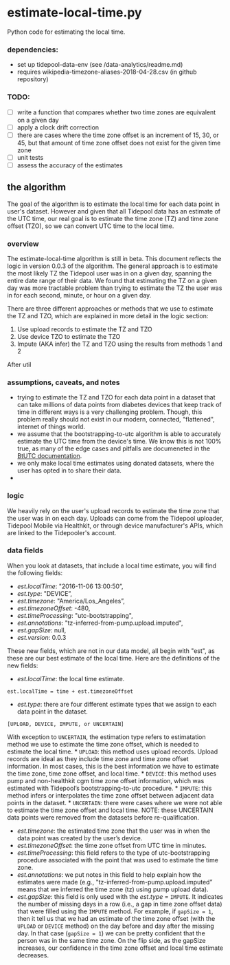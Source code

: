 # estimate-local-time.py
Python code for estimating the local time.


### dependencies:
* set up tidepool-data-env (see /data-analytics/readme.md)
* requires wikipedia-timezone-aliases-2018-04-28.csv (in github repository)

### TODO:
- [ ] write a function that compares whether two time zones are
equivalent on a given day
- [ ] apply a clock drift correction
- [ ] there are cases where the time zone offset is an increment of 15, 30, or 
45, but that amount of time zone offset does not exist for the given time zone
- [ ] unit tests
- [ ] assess the accuracy of the estimates

## the algorithm
The goal of the algorithm is to estimate the local time for each data point in
user's dataset. However and given that all Tidepool data has an estimate of the UTC
time, our real goal is to estimate the time zone (TZ) and time zone offset (TZO), so
we can convert UTC time to the local time.  

### overview
The estimate-local-time algorithm is still in beta. This document reflects the 
logic in version 0.0.3 of the algorithm. The general approach is to estimate
the most likely TZ the Tidepool user was in on a given day, spanning the
entire date range of their data. We found that estimating the TZ on a 
given day was more tractable problem than trying to estimate the TZ the 
user was in for each second, minute, or hour on a given day.

There are three different approaches or methods that we use to estimate the 
TZ and TZO, which are explained in more detail in the logic section:

1. Use upload records to estimate the TZ and TZO
2. Use device TZO to estimate the TZO
3. Impute (AKA infer) the TZ and TZO using the results from methods 1 and 2

After util

### assumptions, caveats, and notes
* trying to estimate the TZ and TZO for each data point in a dataset that can
take millions of data points from diabetes devices that keep track of time in 
different ways is a very challenging problem. Though, this problem really should
not exist in our modern, connected, "flattened", internet of things world.
* we assume that the bootstrapping-to-utc algorithm is able to accurately
estimate the UTC time from the device's time. We know this is not 100% true,
as many of the edge cases and pitfalls are documeneted in the [BtUTC documentation](http://developer.tidepool.org/chrome-uploader/docs/BootstrappingToUTC.html).
* we only make local time estimates using donated datasets, where the user has opted
in to share their data.
* 

### logic
We heavily rely on the user's upload records to estimate the time zone that the 
user was in on each day. Uploads can come from the Tidepool uploader, Tidepool 
Mobile via Healthkit, or through device manufacturer's APIs, which are linked to
the Tidepooler's account.

### data fields
When you look at datasets, that include a local time estimate, you will find the following fields:

* _est.localTime_: "2016-11-06 13:00:50”,
* _est.type_: "DEVICE”,
* _est.timezone_: "America/Los_Angeles”,
* _est.timezoneOffset_: -480,
* _est.timeProcessing_: "utc-bootstrapping",
* _est.annotations_: "tz-inferred-from-pump.upload.imputed",
* _est.gapSize_: null,
* _est.version_: 0.0.3

These new fields, which are not in our data model, all begin with "est",
as these are our best estimate of the local time. Here are the definitions of the
new fields:
* _est.localTime_: the local time estimate. 
```
est.localTime = time + est.timezoneOffset
```
* _est.type_: there are four different estimate types that we assign to each data point in the dataset.
```
[UPLOAD, DEVICE, IMPUTE, or UNCERTAIN]
```
With exception to `UNCERTAIN`, the estimation type refers to estimatation method we use to 
estimate the time zone offset, which is needed to estimate the local time.
    * `UPLOAD`: this method uses upload records. Upload records are ideal as they include time zone and
    time zone offset information. In most cases, this is the best information we have to estimate the 
    time zone, time zone offset, and local time.
    * `DEVICE`: this method uses pump and non-healthkit cgm time zone offset information, which was 
    estimated with Tidepool’s  bootstrapping-to-utc procedure.
    * `IMPUTE`: this method infers or interpolates the time zone offset between adjacent data points 
    in the dataset.
    * `UNCERTAIN`: there were cases where we were not able to estimate the time zone offset and local 
    time. NOTE: these UNCERTAIN data points were removed from the datasets before re-qualification.
* _est.timezone_: the estimated time zone that the user was in when the data point was created by the 
user’s device.
* _est.timezoneOffset_: the time zone offset from UTC time in minutes.
* _est.timeProcessing_: this field refers to the type of utc-bootstrapping procedure associated with 
the point that was used to estimate the time zone.
* _est.annotations_: we put notes in this field to help explain how the estimates were made (e.g., 
"tz-inferred-from-pump.upload.imputed” means that we inferred the time zone (tz) using pump upload data).
* _est.gapSize_: this field is only used with the _est.type_ = `IMPUTE`. It indicates the number of missing 
days in a row (i.e., a gap in time zone offset data) that were filled using the `IMPUTE` method. For example,
if `gapSize = 1`, then it tell us that we had an estimate of the time zone offset (with the `UPLOAD` or 
`DEVICE` method) on the day before and day after the missing day. In that case (`gapSize = 1`) we can be 
pretty confident that the person was in the same time zone. On the flip side, as the gapSize increases,
our confidence in the time zone offset and local time estimate decreases.

